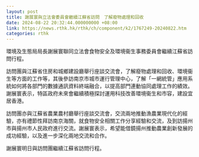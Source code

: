 ```yaml
---
layout: post
title: 謝展寰與立法會委員會繼續江蘇省訪問　了解廢物處理和回收
date: 2024-08-22 20:32:44.000000000 +08:00
link: https://news.rthk.hk/rthk/ch/component/k2/1767249-20240822.htm
categories: rthk
---
```


環境及生態局局長謝展寰聯同立法會食物安全及環境衞生事務委員會繼續江蘇省訪問行程。

訪問團與江蘇省住房和城鄉建設廳舉行座談交流會，了解廢物處理和回收、環境衞生等方面的工作等，其後參訪南京市城市運行管理中心，了解「一網統管」應用系統如何將各部門的數據通訊資料終端融合，以提高部門連動協同處理工作的績效。謝展寰表示，特區政府未來會繼續積極探討運用科技改善環境衞生和市容，建設宜居香港。

訪問團亦與江蘇省農業農村廳舉行座談交流會，交流兩地推動漁農業現代化的經驗，亦有禮節性拜訪南京海關，就食物安全相關工作分享經驗和交流，及到訪揚州市與揚州市人民政府進行交流。謝展寰表示，希望能借鏡揚州推動農業創新發展的成功經驗，以及進一步深化兩地交流和合作。

謝展寰明日與訪問團繼續江蘇省訪問行程。
